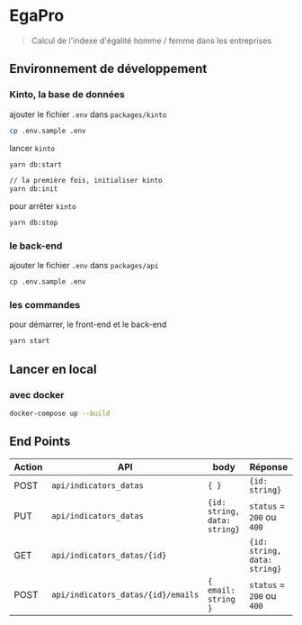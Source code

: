# EgaPro

> Calcul de l'indexe d'égalité homme / femme dans les entreprises

## Environnement de développement

###  Kinto, la base de données

ajouter le fichier `.env` dans `packages/kinto`

```bash
cp .env.sample .env
```

lancer `kinto`

```bash
yarn db:start

// la première fois, initialiser kinto
yarn db:init
```

pour arrêter `kinto`

```bash
yarn db:stop
```

### le back-end

ajouter le fichier `.env` dans `packages/api`

```bash
cp .env.sample .env
```

### les commandes 

pour démarrer, le front-end et le back-end

```bash
yarn start
```

## Lancer en local

### avec docker

```bash
docker-compose up --build
```


## End Points

Action  |API                                | body                         |Réponse                        |
--------|-----------------------------------|------------------------------|-------------------------------|
POST    |`api/indicators_datas`             | `{ }`                        | `{id: string}`                |
PUT     |`api/indicators_datas`             | `{id: string, data: string}` | `status` = `200` ou `400`     |
GET     |`api/indicators_datas/{id}`        |                              | `{id: string, data: string}`  |
POST    |`api/indicators_datas/{id}/emails` | `{ email: string }`          | `status` = `200` ou `400`     |

